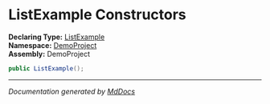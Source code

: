 ﻿<!--  
 =================================================================   
   Auto-Generated:   
   The contents of this file were generated by a tool.  
   Changes to this file may be list if the file is regenerated  
 =================================================================   
-->

# ListExample Constructors

**Declaring Type:** [ListExample](../index.md)  
**Namespace:** [DemoProject](../../index.md)  
**Assembly:** DemoProject

```csharp
public ListExample();
```
___

*Documentation generated by [MdDocs](https://github.com/ap0llo/mddocs)*
